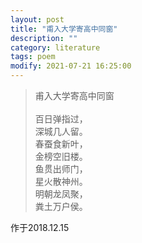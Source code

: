 ```yaml
---
layout: post
title: "甫入大学寄高中同窗"
description: ""
category: literature
tags: poem
modify: 2021-07-21 16:25:00
---
```

<!-- <blockquote class="song">
<p>
            <tt>听颖师弹琴</tt><br>
            <at>韩愈</at><br>昵昵儿女语，<br>恩怨相尔汝。<br>划然变轩昂，<br>勇士赴敌场。<br>浮云柳絮无根蒂，<br>天地阔远随飞扬。<br>喧啾百鸟群，<br>忽见孤凤皇。<br>跻攀分寸不可上，<br>失势一落千丈强。<br>嗟余有两耳，<br>未省听丝篁。<br>自闻颖师弹，<br>起坐在一旁。<br>推手遽止之，<br>湿衣泪滂滂。<br>颖乎尔诚能，<br>无以冰炭置我肠！<br>
        </p>
</blockquote> -->

<blockquote class="song">
<p>
            <tt>甫入大学寄高中同窗</tt><br>
            <br>百日弹指过，<br>深城几人留。<br>春蚕食新叶，<br>金榜空旧楼。<br>鱼贯出师门，<br>星火散神州。<br>明朝龙凤聚，<br>粪土万户侯。<br>
        </p>
</blockquote>
作于2018.12.15